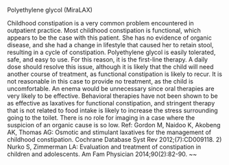Polyethylene glycol (MiraLAX)

Childhood constipation is a very common problem encountered in outpatient practice. Most
childhood constipation is functional, which appears to be the case with this patient. She has
no evidence of organic disease, and she had a change in lifestyle that caused her to retain
stool, resulting in a cycle of constipation. Polyethylene glycol is easily tolerated, safe, and
easy to use. For this reason, it is the first-line therapy. A daily dose should resolve this
issue, although it is likely that the child will need another course of treatment, as functional
constipation is likely to recur. It is not reasonable in this case to provide no treatment, as
the child is uncomfortable. An enema would be unnecessary since oral therapies are very
likely to be effective. Behavioral therapies have not been shown to be as effective as
laxatives for functional constipation, and stringent therapy that is not related to food intake
is likely to increase the stress surrounding going to the toilet. There is no role for imaging
in a case where the suspicion of an organic cause is so low.
Ref: Gordon M, Naidoo K, Akobeng AK, Thomas AG: Osmotic and stimulant laxatives for
the management of childhood constipation. Cochrane Database Syst Rev
2012;(7):CD009118. 2) Nurko S, Zimmerman LA: Evaluation and treatment of
constipation in children and adolescents. Am Fam Physician 2014;90(2):82-90.
~~